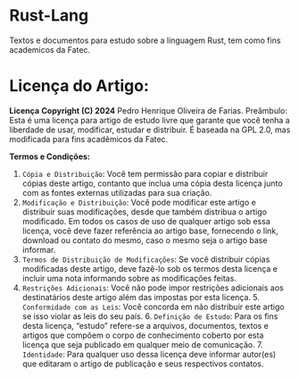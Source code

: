 
# Rust-Lang
Textos e documentos para estudo sobre a linguagem Rust, tem como fins academicos da Fatec.

# Licença do Artigo:

**Licença**
**Copyright (C) 2024** Pedro Henrique Oliveira de Farias.
Preâmbulo:
Esta é uma licença para artigo de estudo livre que garante que você tenha a liberdade de usar, modificar, estudar e distribuir. É baseada na GPL 2.0, mas modificada para fins acadêmicos da Fatec.

**Termos e Condições:**
 1. `Cópia e Distribuição`: Você tem permissão para copiar e distribuir cópias deste artigo, contanto que inclua uma cópia desta licença junto com as fontes externas utilizadas para sua criação. 
 2. `Modificação e Distribuição`: Você pode modificar este artigo e distribuir suas modificações, desde que também distribua o artigo modificado. Em todos os casos de uso de qualquer artigo sob essa licença, você deve fazer referência ao artigo base, fornecendo o link, download ou contato do mesmo, caso o mesmo seja o artigo base informar.
 3. `Termos de Distribuição de Modificações`: Se você distribuir cópias modificadas deste artigo, deve fazê-lo sob os termos desta licença e incluir uma nota informando sobre as modificações feitas.
   4. `Restrições Adicionais`: Você não pode impor restrições adicionais aos destinatários deste artigo além das impostas por esta licença.
    5. `Conformidade com as Leis`: Você concorda em não distribuir este artigo se isso violar as leis do seu país.
    6. `Definição de Estudo`: Para os fins desta licença, “estudo” refere-se a arquivos, documentos, textos e artigos que compõem o corpo de conhecimento coberto por esta licença que seja publicado em qualquer meio de comunicação.
    7. `Identidade`: Para qualquer uso dessa licença deve informar autor(es) que editaram o artigo de publicação e seus respectivos contatos.
